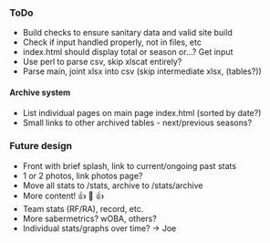### ToDo
- Build checks to ensure sanitary data and valid site build
- Check if input handled properly, not in files, etc
- index.html should display total or season or...?  Get input
- Use perl to parse csv, skip xlscat entirely?
- Parse main, joint xlsx into csv (skip intermediate xlsx, (tables?))
#### Archive system
- List individual pages on main page index.html (sorted by date?)
- Small links to other archived tables - next/previous seasons?
### Future design
- Front with brief splash, link to current/ongoing past stats
- 1 or 2 photos, link photos page?
- Move all stats to /stats, archive to /stats/archive
- More content! :+1: :100: :+1:
- Team stats (RF/RA), record, etc.
- More sabermetrics?  wOBA, others?
- Individual stats/graphs over time? -> Joe
